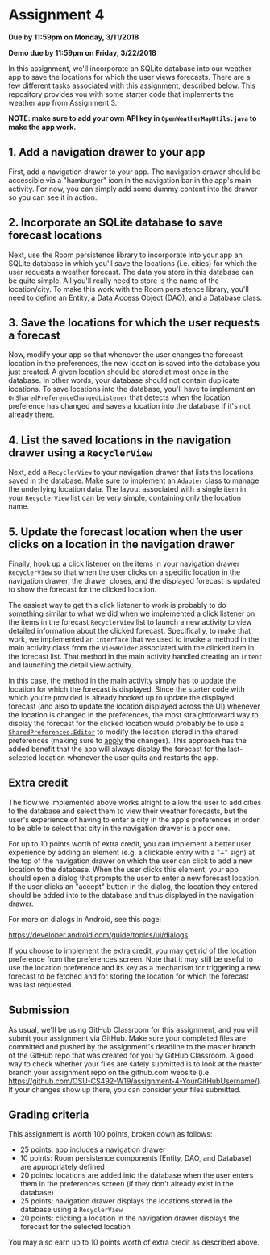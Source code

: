 # Assignment 4
**Due by 11:59pm on Monday, 3/11/2018**

**Demo due by 11:59pm on Friday, 3/22/2018**

In this assignment, we'll incorporate an SQLite database into our weather app to save the locations for which the user views forecasts.  There are a few different tasks associated with this assignment, described below.  This repository provides you with some starter code that implements the weather app from Assignment 3.

**NOTE: make sure to add your own API key in `OpenWeatherMapUtils.java` to make the app work.**

## 1. Add a navigation drawer to your app

First, add a navigation drawer to your app.  The navigation drawer should be accessible via a "hamburger" icon in the navigation bar in the app's main activity.  For now, you can simply add some dummy content into the drawer so you can see it in action.

## 2. Incorporate an SQLite database to save forecast locations

Next, use the Room persistence library to incorporate into your app an SQLite database in which you'll save the locations (i.e. cities) for which the user requests a weather forecast.  The data you store in this database can be quite simple.  All you'll really need to store is the name of the location/city.  To make this work with the Room persistence library, you'll need to define an Entity, a Data Access Object (DAO), and a Database class.

## 3. Save the locations for which the user requests a forecast

Now, modify your app so that whenever the user changes the forecast location in the preferences, the new location is saved into the database you just created.  A given location should be stored at most once in the database.  In other words, your database should not contain duplicate locations.  To save locations into the database, you'll have to implement an `OnSharedPreferenceChangedListener` that detects when the location preference has changed and saves a location into the database if it's not already there.

## 4. List the saved locations in the navigation drawer using a `RecyclerView`

Next, add a `RecyclerView` to your navigation drawer that lists the locations saved in the database.  Make sure to implement an `Adapter` class to manage the underlying location data.  The layout associated with a single item in your `RecyclerView` list can be very simple, containing only the location name.

## 5. Update the forecast location when the user clicks on a location in the navigation drawer

Finally, hook up a click listener on the items in your navigation drawer `RecyclerView` so that when the user clicks on a specific location in the navigation drawer, the drawer closes, and the displayed forecast is updated to show the forecast for the clicked location.

The easiest way to get this click listener to work is probably to do something similar to what we did when we implemented a click listener on the items in the forecast `RecyclerView` list to launch a new activity to view detailed information about the clicked forecast.  Specifically, to make that work, we implemented an `interface` that we used to invoke a method in the main activity class from the `ViewHolder` associated with the clicked item in the forecast list.  That method in the main activity handled creating an `Intent` and launching the detail view activity.

In this case, the method in the main activity simply has to update the location for which the forecast is displayed.  Since the starter code with which you're provided is already hooked up to update the displayed forecast (and also to update the location displayed across the UI) whenever the location is changed in the preferences, the most straightforward way to display the forecast for the clicked location would probably be to use a [`SharedPreferences.Editor`](https://developer.android.com/reference/android/content/SharedPreferences.html#edit()) to modify the location stored in the shared preferences (making sure to [apply](https://developer.android.com/reference/android/content/SharedPreferences.Editor.html#apply()) the changes).  This approach has the added benefit that the app will always display the forecast for the last-selected location whenever the user quits and restarts the app.

## Extra credit

The flow we implemented above works alright to allow the user to add cities to the database and select them to view their weather forecasts, but the user's experience of having to enter a city in the app's preferences in order to be able to select that city in the navigation drawer is a poor one.

For up to 10 points worth of extra credit, you can implement a better user experience by adding an element (e.g. a clickable entry with a "+" sign) at the top of the navigation drawer on which the user can click to add a new location to the database.  When the user clicks this element, your app should open a dialog that prompts the user to enter a new forecast location.  If the user clicks an "accept" button in the dialog, the location they entered should be added into to the database and thus displayed in the navigation drawer.

For more on dialogs in Android, see this page:

https://developer.android.com/guide/topics/ui/dialogs

If you choose to implement the extra credit, you may get rid of the location preference from the preferences screen.  Note that it may still be useful to use the location preference and its key as a mechanism for triggering a new forecast to be fetched and for storing the location for which the forecast was last requested.

## Submission

As usual, we'll be using GitHub Classroom for this assignment, and you will submit your assignment via GitHub. Make sure your completed files are committed and pushed by the assignment's deadline to the master branch of the GitHub repo that was created for you by GitHub Classroom. A good way to check whether your files are safely submitted is to look at the master branch your assignment repo on the github.com website (i.e. https://github.com/OSU-CS492-W19/assignment-4-YourGitHubUsername/). If your changes show up there, you can consider your files submitted.

## Grading criteria

This assignment is worth 100 points, broken down as follows:

  * 25 points: app includes a navigation drawer
  * 10 points: Room persistence components (Entity, DAO, and Database) are appropriately defined
  * 20 points: locations are added into the database when the user enters them in the preferences screen (if they don't already exist in the database)
  * 25 points: navigation drawer displays the locations stored in the database using a `RecyclerView`
  * 20 points: clicking a location in the navigation drawer displays the forecast for the selected location

You may also earn up to 10 points worth of extra credit as described above.
